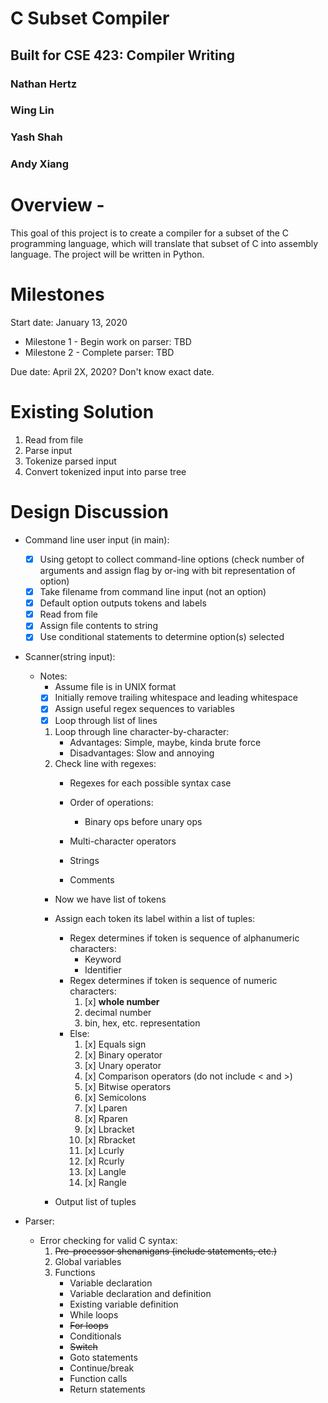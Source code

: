 # C Subset Compiler
## Built for CSE 423: Compiler Writing

### Nathan Hertz
### Wing Lin
### Yash Shah
### Andy Xiang

# Overview -
This goal of this project is to create a compiler for a subset of the C programming language, which will translate that subset of C into assembly language. The project will be written in Python.

# Milestones
Start date: January 13, 2020

- Milestone 1 - Begin work on parser: TBD
- Milestone 2 - Complete parser: TBD

Due date: April 2X, 2020? Don't know exact date.

# Existing Solution
1. Read from file
2. Parse input
3. Tokenize parsed input
4. Convert tokenized input into parse tree

# Design Discussion
- Command line user input (in main):
    - [x] Using getopt to collect command-line options (check number of arguments and assign flag by or-ing with bit representation of option)
    - [x] Take filename from command line input (not an option)
    - [x] Default option outputs tokens and labels
    - [x] Read from file
    - [x] Assign file contents to string
    - [x] Use conditional statements to determine option(s) selected

- Scanner(string input):
    - Notes:
        - Assume file is in UNIX format
        - [x] Initially remove trailing whitespace and leading whitespace
        - [x] Assign useful regex sequences to variables
        - [x] Loop through list of lines
        1. Loop through line character-by-character:
            - Advantages: Simple, maybe, kinda brute force
            - Disadvantages: Slow and annoying
        2. Check line with regexes:
            - Regexes for each possible syntax case
            - Order of operations:
                - Binary ops before unary ops

            - Multi-character operators
            - Strings
            - Comments
        - Now we have list of tokens
        - Assign each token its label within a list of tuples:
            - Regex determines if token is sequence of alphanumeric characters:
                - Keyword
                - Identifier
            - Regex determines if token is sequence of numeric characters:
                1. [x] **whole number**
                2. decimal number
                3. bin, hex, etc. representation
            - Else:
                1. [x] Equals sign
                2. [x] Binary operator
                3. [x] Unary operator
                4. [x] Comparison operators (do not include < and >)
                5. [x] Bitwise operators
                6. [x] Semicolons
                7. [x] Lparen
                8. [x] Rparen
                9. [x] Lbracket
                10. [x] Rbracket
                11. [x] Lcurly
                12. [x] Rcurly
                13. [x] Langle
                14. [x] Rangle

        - Output list of tuples

- Parser:
    - Error checking for valid C syntax:
        1. ~~Pre-processor shenanigans (include statements, etc.)~~
        2. Global variables
        3. Functions
            - Variable declaration
            - Variable declaration and definition
            - Existing variable definition
            - While loops
            - ~~For loops~~
            - Conditionals
            - ~~Switch~~
            - Goto statements
            - Continue/break
            - Function calls
            - Return statements
            